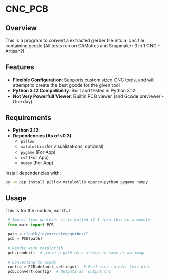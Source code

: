 # CNC_PCB

## Overview

This is a program to convert a extracted gerber file into a .cnc file containing gcode (All tests run on CAMotics and Snapmaker 3 in 1 CNC - Artisan?)

## Features

- **Flexible Configuration**: Supports custom sized CNC tools, and will attempt to create the best gcode for the given tool
- **Python 3.12 Compatibility**: Built and tested in Python 3.12.
- **Not Very Powerfull Viewer**: Builtin PCB viewer (and Gcode previewer - One day)

## Requirements

- **Python 3.12**
- **Dependencies (As of v0.3)**:
  - `pillow`
  - `matplotlib` (for visualizations, optional)
  - `pygame` (For App)
  - `cv2` (For App)
  - `numpy` (For App)

Install dependencies with:
```bash
py -m pip install pillow matplotlib opencv-python pygame numpy
```

## Usage
This is for the module, not GUI
   ```python
    # Import from whatever it is called if I turn this to a module
    from main import PCB

    path = r"path/to/extracted/gerber/"
    pcb = PCB(path)

    # Render with matplotlib
    pcb.render()  # parse a path as a string to save as an image

    # Converting to Gcode
    config = PCB.default_settings()  # Feel free to edit this dict
    pcb.convert(config)  # Outputs as 'output.cnc'    
   ```
